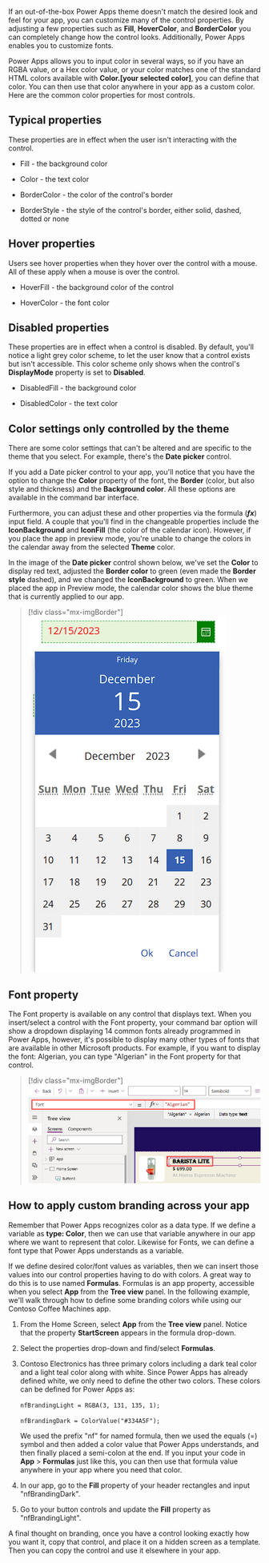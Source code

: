 If an out-of-the-box Power Apps theme doesn't match the desired look and feel for your app, you can customize many of the control properties. By adjusting a few properties such as **Fill**, **HoverColor**, and **BorderColor** you can completely change how the control looks. Additionally, Power Apps enables you to customize fonts.

Power Apps allows you to input color in several ways, so if you have an RGBA value, or a Hex color value, or your color matches one of the standard HTML colors available with **Color.\[your selected color\]**, you can define that color. You can then use that color anywhere in your app as a custom color. Here are the common color properties for most controls.

## Typical properties

These properties are in effect when the user isn't interacting with the control.

-   Fill - the background color

-   Color - the text color

-   BorderColor - the color of the control's border

-   BorderStyle - the style of the control's border, either solid, dashed, dotted or none

## Hover properties

Users see hover properties when they hover over the control with a mouse. All of these apply when a mouse is over the control.

-   HoverFill - the background color of the control

-   HoverColor - the font color

## Disabled properties

These properties are in effect when a control is disabled. By default, you'll notice a light grey color scheme, to let the user know that a control exists but isn't accessible. This color scheme only shows when the control's **DisplayMode** property is set to **Disabled**.

-   DisabledFill - the background color

-   DisabledColor - the text color

## Color settings only controlled by the theme

There are some color settings that can't be altered and are specific to the theme that you select. For example, there's the **Date picker** control.

If you add a Date picker control to your app, you'll notice that you have the option to change the **Color** property of the font, the **Border** (color, but also style and thickness) and the **Background color**. All these options are available in the command bar interface.

Furthermore, you can adjust these and other properties via the formula (***fx***) input field. A couple that you'll find in the changeable properties include the **IconBackground** and **IconFill** (the color of the calendar icon). However, if you place the app in preview mode, you're unable to change the colors in the calendar away from the selected **Theme** color.

In the image of the **Date picker** control shown below, we've set the **Color** to display red text, adjusted the **Border color** to green (even made the **Border style** dashed), and we changed the **IconBackground** to green. When we placed the app in Preview mode, the calendar color shows the blue theme that is currently applied to our app.

> [!div class="mx-imgBorder"]
> [![Screenshot of the date picker.](../media/date.png)](../media/date.png#lightbox)

## Font property

The Font property is available on any control that displays text. When you insert/select a control with the Font property, your command bar option will show a dropdown displaying 14 common fonts already programmed in Power Apps, however, it's possible to display many other types of fonts that are available in other Microsoft products. For example, if you want to display the font: Algerian, you can type "Algerian" in the Font property for that control.

> [!div class="mx-imgBorder"]
> [![Screenshot of the font property.](../media/font-property.png)](../media/font-property.png#lightbox)

## How to apply custom branding across your app

Remember that Power Apps recognizes color as a data type. If we define a variable as **type: Color**, then we can use that variable anywhere in our app where we want to represent that color. Likewise for Fonts, we can define a font type that Power Apps understands as a variable.

If we define desired color/font values as variables, then we can insert those values into our control properties having to do with colors. A great way to do this is to use named **Formulas**. Formulas is an app property, accessible when you select **App** from the **Tree view** panel. In the following example, we'll walk through how to define some branding colors while using our Contoso Coffee Machines app.

1.  From the Home Screen, select **App** from the **Tree view** panel. Notice that the property **StartScreen** appears in the formula drop-down.

1.  Select the properties drop-down and find/select **Formulas**.

1.  Contoso Electronics has three primary colors including a dark teal color and a light teal color along with white. Since Power Apps has already defined white, we only need to define the other two colors. These colors can be defined for Power Apps as:

	`nfBrandingLight = RGBA(3, 131, 135, 1);`
	
	`nfBrandingDark = ColorValue("#334A5F");`

	We used the prefix "nf" for named formula, then we used the equals (=) symbol and then added a color value that Power Apps understands, and then finally placed a semi-colon at the end. If you input your code in **App** > **Formulas** just like this, you can then use that formula value anywhere in your app where you need that color.

1.  In our app, go to the **Fill** property of your header rectangles and input "nfBrandingDark".

1.  Go to your button controls and update the **Fill** property as "nfBrandingLight".

A final thought on branding, once you have a control looking exactly how you want it, copy that control, and place it on a hidden screen as a template. Then you can copy the control and use it elsewhere in your app.